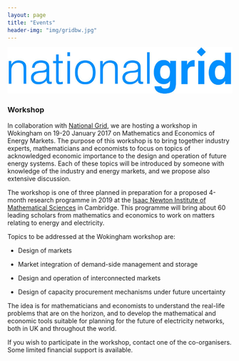 ```yaml
---
layout: page
title: "Events"
header-img: "img/gridbw.jpg"
---
```


![national_grid_logo](/img/national_grid_logo.jpeg)

### Workshop
In collaboration with [National Grid](http://www2.nationalgrid.com/uk/), we  are hosting a workshop in Wokingham on 19-20 January 2017 on Mathematics and Economics of Energy Markets.  The purpose of this workshop is to bring together industry experts, mathematicians and economists to focus on topics of acknowledged economic importance to the design and operation of future energy systems.  Each of these topics will be introduced by someone with knowledge of the industry and energy markets, and we propose also extensive discussion.

The workshop is one of three planned in preparation for a proposed 4-month research programme in 2019 at the [Isaac Newton Institute of Mathematical Sciences](https://www.newton.ac.uk/) in Cambridge.  This programme will bring about 60 leading scholars from mathematics and economics to work on matters relating to energy and electricity.


Topics to be addressed at the Wokingham workshop are:

* Design of markets

* Market integration of demand-side management and storage

* Design and operation of interconnected markets

* Design of capacity procurement mechanisms under future uncertainty


The idea is for mathematicians and economists to understand the real-life problems that are on the horizon,
and to develop the mathematical and economic tools suitable for planning for the future of electricity networks,
both in UK and throughout the world.

If you wish to participate in the workshop, contact one of the co-organisers.
Some limited financial support is available.
